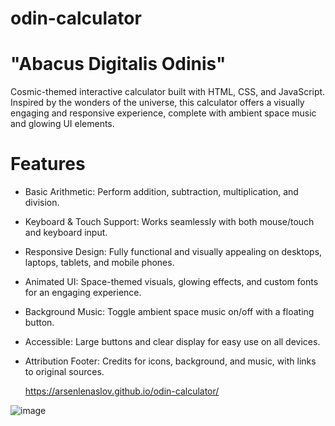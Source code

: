 # odin-calculator
# "Abacus Digitalis Odinis"

Cosmic-themed interactive calculator built with HTML, CSS, and JavaScript. Inspired by the wonders of the universe, this calculator offers a visually engaging and responsive experience, complete with ambient space music and glowing UI elements.

# Features
- Basic Arithmetic: Perform addition, subtraction, multiplication, and division.
- Keyboard & Touch Support: Works seamlessly with both mouse/touch and keyboard input.
- Responsive Design: Fully functional and visually appealing on desktops, laptops, tablets, and mobile phones.
- Animated UI: Space-themed visuals, glowing effects, and custom fonts for an engaging experience.
- Background Music: Toggle ambient space music on/off with a floating button.
- Accessible: Large buttons and clear display for easy use on all devices.
- Attribution Footer: Credits for icons, background, and music, with links to original sources.

  https://arsenlenaslov.github.io/odin-calculator/
  
![image](https://github.com/user-attachments/assets/38a06bbc-46d9-40a6-9557-01f05882d1e5)


